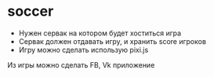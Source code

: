 # soccer

- Нужен сервак на котором будет хоститься игра
- Сервак должен отдавать игру, и хранить score игроков
- Игру можно сделать использую pixi.js

Из игры можно сделать FB, Vk приложение
